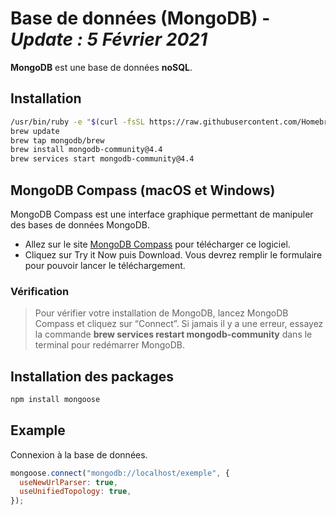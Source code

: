 # Base de données (MongoDB) - ***Update : 5 Février 2021***

**MongoDB** est une base de données **noSQL**.

## Installation

```zsh
/usr/bin/ruby -e "$(curl -fsSL https://raw.githubusercontent.com/Homebrew/install/master/install)" # Installera le logiciel https://brew.sh/
brew update
brew tap mongodb/brew
brew install mongodb-community@4.4
brew services start mongodb-community@4.4
```

## MongoDB Compass (macOS et Windows)

MongoDB Compass est une interface graphique permettant de manipuler des bases de données MongoDB.

- Allez sur le site [MongoDB Compass](https://www.mongodb.com/products/compass) pour télécharger ce logiciel.
- Cliquez sur Try it Now puis Download. Vous devrez remplir le formulaire pour pouvoir lancer le téléchargement.

### Vérification

> Pour vérifier votre installation de MongoDB, lancez MongoDB Compass et cliquez sur “Connect”. Si jamais il y a une erreur, essayez la commande **brew services restart mongodb-community** dans le terminal pour redémarrer MongoDB.

## Installation des packages

```zsh
npm install mongoose
```

## Example

Connexion à la base de données.

```js
mongoose.connect("mongodb://localhost/exemple", {
  useNewUrlParser: true,
  useUnifiedTopology: true,
});
```
